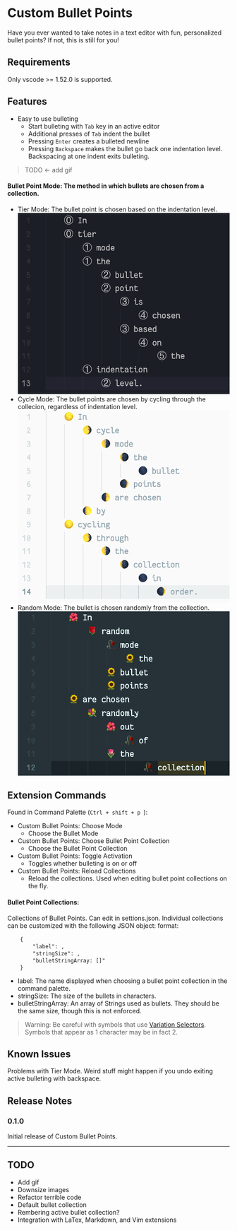 # Custom Bullet Points

Have you ever wanted to take notes in a text editor with fun, personalized bullet points? If not, this is still for you!

## Requirements

Only vscode >= 1.52.0 is supported.

## Features

* Easy to use bulleting
  * Start bulleting with `Tab` key in an active editor
  * Additional presses of `Tab` indent the bullet
  * Pressing `Enter` creates a bulleted newline
  * Pressing `Backspace` makes the bullet go back one indentation level. Backspacing at one indent exits bulleting.

>TODO <- add gif

#### Bullet Point Mode: The method in which bullets are chosen from a collection.
* Tier Mode: The bullet point is chosen based on the indentation level.
![Tier Mode](https://raw.githubusercontent.com/gorgew/CustomBulletPoints/CustomBulletPoints/images/tier.png)
* Cycle Mode: The bullet points are chosen by cycling through the collecion, regardless of indentation level.
![Cycle Mode](https://raw.githubusercontent.com/gorgew/CustomBulletPoints/CustomBulletPoints/images/cycle.png)
* Random Mode: The bullet is chosen randomly from the collection.
![Random Mode](https://raw.githubusercontent.com/gorgew/CustomBulletPoints/CustomBulletPoints/images/random.png)

## Extension Commands

Found in Command Palette (`Ctrl + shift + p `):
* Custom Bullet Points: Choose Mode
  * Choose the Bullet Mode
* Custom Bullet Points: Choose Bullet Point Collection
  * Choose the Bullet Point Collection
* Custom Bullet Points: Toggle Activation
  * Toggles whether bulleting is on or off
* Custom Bullet Points: Reload Collections
  * Reload the collections. Used when editing bullet point collections on the fly.
#### Bullet Point Collections: 
Collections of Bullet Points. Can edit in settions.json. Individual collections can be customized with the following JSON object: format:
```
    {
        "label": ,
        "stringSize": ,
        "bulletStringArray: []"
    }
```
* label: The name displayed when choosing a bullet point collection in the command palette.
* stringSize: The size of the bullets in characters.
* bulletStringArray: An array of Strings used as bullets. They should be the same size, though this is not enforced.

> Warning: Be careful with symbols that use [Variation Selectors](https://en.wikipedia.org/wiki/Variation_Selectors_(Unicode_block)). Symbols that appear as 1 character may be in fact 2.
## Known Issues

Problems with Tier Mode.
Weird stuff might happen if you undo exiting active bulleting with backspace.

## Release Notes

### 0.1.0

Initial release of Custom Bullet Points.

-----------------------------------------------------------------------------------------------------------
## TODO
* Add gif
* Downsize images
* Refactor terrible code
* Default bullet collection
* Rembering active bullet collection?
* Integration with LaTex, Markdown, and Vim extensions